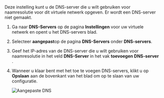 Deze instelling kunt u de DNS-server die u wilt gebruiken voor naamresolutie voor dit virtuele netwerk opgeven. Er wordt een DNS-server niet gemaakt.

1. Ga naar **DNS-Servers** op de pagina **Instellingen** voor uw virtuele netwerk en opent u het DNS-servers blad.
2. Selecteer **aangepast**op de pagina **DNS-Servers** onder **DNS-servers**.
3. Geef het IP-adres van de DNS-server die u wilt gebruiken voor naamresolutie in het veld **DNS-Server** in het vak **toevoegen DNS-server** .
4. Wanneer u klaar bent met het toe te voegen DNS-servers, klikt u op **Opslaan** aan de bovenkant van het blad om op te slaan van uw configuratie.

    ![Aangepaste DNS](./media/vpn-gateway-add-dns-rm-portal/add_dns.png)

